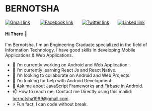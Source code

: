 # BERNOTSHA

[![Gmail link](https://cdn4.iconfinder.com/data/icons/32_Pixel_Social_Media_Icons_by_leslienayibe/gmail.png)](mailto:bernotsha1999@gmail.com) &nbsp; &nbsp;&nbsp;&nbsp;&nbsp;
[![Facebook link](https://cdn4.iconfinder.com/data/icons/32_Pixel_Social_Media_Icons_by_leslienayibe/facebook.png)](https://www.facebook.com/shak.sha.58) &nbsp;&nbsp;&nbsp;&nbsp;&nbsp;
[![Twitter link](https://github.com/paulrobertlloyd/socialmediaicons/blob/main/twitter-32x32.png?raw=true)](https://twitter.com/Bernotsha5) &nbsp;&nbsp;&nbsp;&nbsp;&nbsp;
[![Linked link](https://github.com/paulrobertlloyd/socialmediaicons/blob/main/linkedin-32x32.png?raw=true)](https://www.linkedin.com/in/bernotsha-s-6984a2194)

#### Hi There :wave:
  I'm Bernotsha. I'm an Engineering Graduate specialized in the field of Information Technology. I'have good skills in developing Mobile Applications & Web Applications.
- 🔭 I’m currently working on Android and Web Application.
- 🌱 I’m currently learning React Js and React Native.
- 👯 I’m looking to collaborate on Android and Web Projects.
- 🤔 I’m looking for help with Android Development.
- 💬 Ask me about JavaScript Frameworks and Firbase in Android.
- 📫 How to reach me: Contact me Directly using this mailid: [bernotsha1999@gmail.com](mailto:bernotsha1999@gmail.com).
- ⚡ Fun fact: I can code without break.

